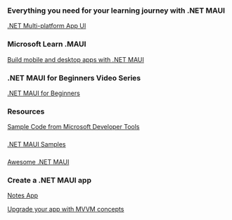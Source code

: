 ### Everything you need for your learning journey with .NET MAUI

[.NET Multi-platform App UI](https://dotnet.microsoft.com/en-us/apps/maui?WT.mc_id=dotnet-29192-cxa)


### Microsoft Learn .MAUI

[Build mobile and desktop apps with .NET MAUI](https://learn.microsoft.com/en-us/training/paths/build-apps-with-dotnet-maui/)

### .NET MAUI for Beginners Video Series

[.NET MAUI for Beginners](https://www.youtube.com/playlist?list=PLdo4fOcmZ0oUBAdL2NwBpDs32zwGqb9DY)


### Resources

[Sample Code from Microsoft Developer Tools](https://learn.microsoft.com/en-us/samples/browse/?expanded=dotnet&products=dotnet-maui)

###

[.NET MAUI Samples](https://github.com/dotnet/maui-samples/tree/main?tab=readme-ov-file)

###

[Awesome .NET MAUI](https://github.com/jsuarezruiz/awesome-dotnet-maui)



### Create a .NET MAUI app 

[Notes App](https://learn.microsoft.com/en-us/dotnet/maui/tutorials/notes-app/?view=net-maui-9.0)

[Upgrade your app with MVVM concepts](https://learn.microsoft.com/en-us/dotnet/maui/tutorials/notes-mvvm/?view=net-maui-9.0)


